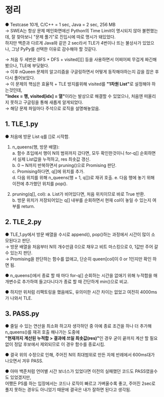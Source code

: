 # 정리
● Testcase 10개, C/C++ = 1 sec, Java = 2 sec, 256 MB  
→ SWEA는 항상 문제 메인화면에선 Python의 Time Limit이 명시되지 않아 불편했는데, 잘 찾아보니 "문제 풀기"로 진입시에 따로 명시가 돼있었다.  
하지만 백준과 다르게 Java와 같은 2 sec라서 TLE가 4번이나 뜨는 불상사가 있었으나, 그냥 PyPy를 선택한 이유로 감수해야 할 것같다.  

→ 처음 두 세번은 BFS + DFS + visited[][] 등을 사용하면서 어찌어찌 무겁게 짜긴해봤으나, TLE에 부딪혔다.  
→ 이후 nQueen 문제의 알고리즘을 구글링하면서 어떻게 동작해야하는지 감을 잡은 후 다시 풀어보았다.  
→ 이 문제의 핵심은 효율적 + TLE 방지를위해 visited를 <b>"1차원 List"</b>로 설정해야 하는것인데,  
<b>"Index = 행, visited[idx] = 열"</b>이라는 발상으로 해결할 수 있었으나, 처음엔 떠올리지 못하고 구글링을 통해 새롭게 알게되었다.  
→ 해당 문제 파일마다 주석으로 로직을 설명해놓았음.  

## 1. TLE_1.py
● 처음에 방문 List q를 []로 시작함.  
1. n_queens(행, 방문 배열):  
  a. 함수 초입에서 행이 N의 범위까지 갔다면, 모두 확인한것이니 for-q[] 순회하면서 실제 List값을 누적하고, res 최솟값 갱신.  
  b. 0 ~ N까지 반복하면서 pruning()으로 Promising 판단.  
  c. Promising하다면, q[]에 위치를 추가.  
  d. 다음 위치를 위해 n_queens(행 + 1, q[])로 재귀 호출.
  e. 다음 행에 놓기 위해 이전에 추가했던 위치를 pop().  
    
2. pruning(q[], col):
  a. List가 비어있다면, 처음 위치이므로 바로 True 반환.  
  b. 방문 위치가 저장되어있는 q[] 내부를 순회하면서 현재 col이 놓일 수 있는지 여부를 return.  
  
## 2. TLE_2.py
● TLE_1.py에서 방문 배열을 수시로 append(), pop()하는 과정에서 시간이 많이 소모된다고 판단.  
→ 방문 배열을 처음부터 N의 개수만큼 0으로 채우고 비트 마스킹으로 0, 1값만 주어 갈 수 있는지 판단.  
→ Promising을 판단하는 함수를 없애고, 단순히 queen[col]이 0 or 1인지만 확인 하면 됨.

● n_queens()에서 종료 할 때 마다 for-q[] 순회하는 시간을 없애기 위해 누적합을 매개변수로 추가하여 들고다니다가 종료 할 때 간단하게 min()으로 비교.  

● 하지만 위처럼 리팩토링을 했음에도, 유의미한 시간 차이는 없었고 여전히 4000ms가 나와서 TLE.  

## 3. PASS.py
● 줄일 수 있는 연산을 최소화 하고자 생각하던 중 아예 종료 조건을 하나 더 추가해 n_queens()를 재귀 호출 해나가는 도중에  
<b>"현재까지 계산된 누적합 > 결과에 쓰일 최솟값(res)"</b>인 경우 굳이 끝까지 계산 할 필요없이 정답 후보에서 제외되므로 이 경우 함수를 종료시킴.  

● 결국 위의 수정으로 인해, 주어진 N의 최대범위로 만든 자체 반례에서 600ms대가 나오면서 겨우 PASS.  

● 아마 백준처럼 언어별 시간 보너스가 있었다면 이전의 실패했던 코드도 PASS였을수도 있었겠지만,  
어쨌든 PS를 하는 입장에서는 코드나 로직이 빠르고 가벼울수록 좋고, 주어진 2sec로 풀지 못하는 경우도 아니었기 때문에 결국은 내가 잘하면 된다고 생각됨.   

